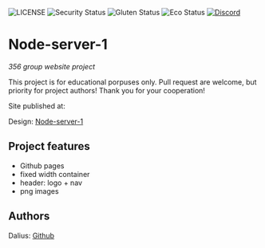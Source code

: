 ![LICENSE](https://img.shields.io/badge/license-MIT-blue.svg?style=flat-square)
![Security Status](https://img.shields.io/security-headers?label=Security&url=https%3A%2F%2Fgithub.com&style=flat-square)
![Gluten Status](https://img.shields.io/badge/Gluten-Free-green.svg)
![Eco Status](https://img.shields.io/badge/ECO-Friendly-green.svg)
[![Discord](https://discord.com/api/guilds/571393319201144843/widget.png)](https://discord.gg/dRwW4rw)

# Node-server-1

_356 group website project_

This project is for educational porpuses only. Pull request are welcome, but priority for project authors! Thank you for your cooperation!

Site published at:

Design: [Node-server-1]()

## Project features

- Github pages
- fixed width container
- header: logo + nav
- png images

## Authors

Dalius: [Github](https://github.com/DaliusDeveikis)
